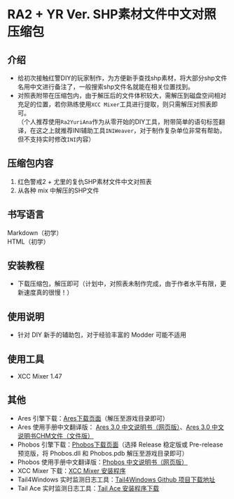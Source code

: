 # RA2 + YR Ver. SHP素材文件中文对照压缩包

## 介绍

- 给初次接触红警DIY的玩家制作，为方便新手查找shp素材，将大部分shp文件名用中文进行备注了，一般搜索shp文件名就能在相关位置找到。  
- 对照表附带在压缩包内，由于解压后的文件体积较大，需解压到磁盘空间相对充足的位置，若你熟练使用`XCC Mixer`工具进行提取，则只需解压对照表即可。  
（个人推荐使用`Ra2YuriAna`作为从零开始的DIY工具，附带简单的语句标签翻译，在这之上就推荐INI辅助工具`INIWeaver`，对于制作复杂单位非常有帮助，但不支持实时修改`INI`内容）

## 压缩包内容

1. 红色警戒2 + 尤里的复仇SHP素材文件中文对照表
2. 从各种 mix 中解压的SHP文件

## 书写语言

Markdown（初学）  
HTML（初学）

## 安装教程

- 下载压缩包，解压即可（计划中，对照表未制作完成，由于作者水平有限，更新速度真的很慢！）

## 使用说明

- 针对 DIY 新手的辅助包，对于经验丰富的 Modder 可能不适用

## 使用工具

- XCC Mixer 1.47

## 其他

- Ares 引擎下载：[Ares下载页面](https://launchpad.net/ares/+download)（解压至游戏目录即可）
- Ares 使用手册中文翻译版： [Ares 3.0 中文说明书（网页版）](https://ares-china.github.io/Ares-Manual/)、[Ares 3.0 中文说明书CHM文件（文件版）](https://pan.baidu.com/s/1t3p23uVwpXn32OX_4db3MQ?pwd=3jj2)
- Phobos 引擎下载：[Phobos下载页面](https://github.com/Phobos-developers/Phobos/releases)（选择 Release 稳定版或 Pre-release 预览版，将 Phobos.dll 和 Phobos.pdb 解压至游戏目录即可）
- Phobos 使用手册中文翻译版：[Phobos 中文说明书（网页版）](https://phobos.readthedocs.io/zh-cn/latest/)
- XCC Mixer 下载：[XCC Mixer 安装程序](https://xhp.xwis.net/utilities/XCC_Utilities.exe)
- Tail4Windows 实时监测日志工具：[Tail4Windows Github 项目下载地址](https://github.com/tualatin/tailforwindows/releases)
- Tail Ace 实时监测日志工具：[Tail Ace 安装程序下载](sourceforge.net/projects/tailace/)

